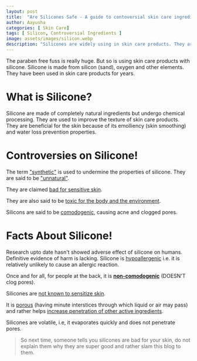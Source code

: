 ```yaml
---
layout: post
title:  "Are Silicones Safe - A guide to contoversial skin care ingredient!"
author: Aayusha
categories: [ Skin Care]
tags: [ Silicon, Controversial Ingredients ]
image: assets/images/silicon.webp
description: "Silicones are widely using in skin care products. They are made of completely natural ingredients but undergo chemical processing. They are used to improve the texture of skin care products. They are beneficial for the skin because of its emolliency (skin smoothing) and water loss prevention properties."
---
```


The paraben free fuss is really huge. But so is using skin care products with silicone. Silicone is made from silicon (sand), oxygen and other elements. They have been used in skin care products for years.

# What is Silicone?
Silicone are made of completely natural ingredients but undergo chemical processing. They are used to improve the texture of skin care products. They are beneficial for the skin because of its emolliency (skin smoothing) and water loss prevention properties.

# Controversies on Silicone!
The term <u>"synthetic"</u> is used to undermine the properties of silicone. They are said to be <u>"unnatural"</u>.

They are claimed <u>bad for sensitive skin</u>.

They are also said to be <u>toxic for the body and the environment</u>.

Silicons are said to be <u>comodogenic</u>, causing acne and clogged pores.

# Facts About Silicone!
Research upto date hasn't showed adverse effect of silicone on humans. Definitive evidence of harm is lacking. Silicone is <u>hypoallergenic</u> i.e. it is relatively unlikely to cause an allergic reaction.

Once and for all, for people at the back, it is **<u>non-comodogenic</u>** (DOESN'T clog pores).

Silicones are <u>not known to sensitize skin</u>. 

It is <u>porous</u> (having minute interstices through which liquid or air may pass) and rather helps <u>increase penetration of other active ingredients</u>.

Silicones are volatile, i.e, it evaporates quickly and does not penetrate pores.

> So next time, someone tells you silicones are bad for your skin, do not explain them why they are super good and rather slam this blog to them.


